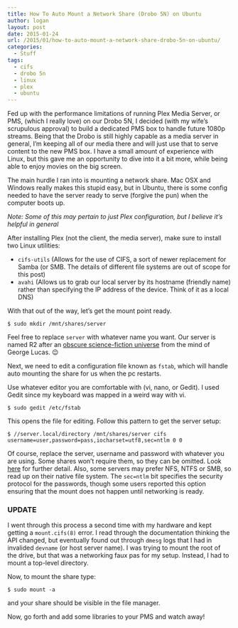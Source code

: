 ```yaml
---
title: How To Auto Mount a Network Share (Drobo 5N) on Ubuntu
author: logan
layout: post
date: 2015-01-24
url: /2015/01/how-to-auto-mount-a-network-share-drobo-5n-on-ubuntu/
categories:
  - Stuff
tags:
  - cifs
  - drobo 5n
  - linux
  - plex
  - ubuntu
---
```

Fed up with the performance limitations of running Plex Media Server, or PMS, (which I really love) on our Drobo 5N, I decided (with my wife&#8217;s scrupulous approval) to build a dedicated PMS box to handle future 1080p streams. Being that the Drobo is still highly capable as a media server in general, I&#8217;m keeping all of our media there and will just use that to serve content to the new PMS box. I have a small amount of experience with Linux, but this gave me an opportunity to dive into it a bit more, while being able to enjoy movies on the big screen.

The main hurdle I ran into is mounting a network share. Mac OSX and Windows really makes this stupid easy, but in Ubuntu, there is some config needed to have the server ready to serve (forgive the pun) when the computer boots up.

_Note: Some of this may pertain to just Plex configuration, but I believe it&#8217;s helpful in general_

After installing Plex (not the client, the media server), make sure to install two Linux utilities:

  * `cifs-utils` (Allows for the use of CIFS, a sort of newer replacement for Samba (or SMB. The details of different file systems are out of scope for this post)
  * `avahi` (Allows us to grab our local server by its hostname (friendly name) rather than specifying the IP address of the device. Think of it as a local DNS)

With that out of the way, let&#8217;s get the mount point ready.

```
$ sudo mkdir /mnt/shares/server
```

Feel free to replace `server` with whatever name you want. Our server is named R2 after an [obscure science-fiction universe][1] from the mind of George Lucas. 😉

Next, we need to edit a configuration file known as `fstab`, which will handle auto mounting the share for us when the pc restarts.

Use whatever editor you are comfortable with (vi, nano, or Gedit). I used Gedit since my keyboard was mapped in a weird way with vi.

```
$ sudo gedit /etc/fstab
```

This opens the file for editing. Follow this pattern to get the server setup:

```
$ //server.local/directory /mnt/shares/server cifs username=user,password=pass,iocharset=utf8,sec=ntlm 0 0
```

Of course, replace the server, username and password with whatever you are using. Some shares won&#8217;t require them, so they can be omitted. Look [here][2] for further detail. Also, some servers may prefer NFS, NTFS or SMB, so read up on their native file system. The `sec=ntlm` bit specifies the security protocol for the passwords, though some users reported this option ensuring that the mount does not happen until networking is ready.

### UPDATE
I went through this process a second time with my hardware and kept getting a `mount.cifs(8)` error. I read through the documentation thinking the API changed, but eventually found out through `dmesg` logs that I had in invalided `devname` (or host server name). I was trying to mount the root of the drive, but that was a networking faux pas for my setup. Instead, I had to mount a top-level directory.

Now, to mount the share type:

```
$ sudo mount -a
```

and your share should be visible in the file manager.

Now, go forth and add some libraries to your PMS and watch away!

 [1]: http://en.wikipedia.org/wiki/Star_Wars "Star Wars"
 [2]: https://wiki.ubuntu.com/MountWindowsSharesPermanently
